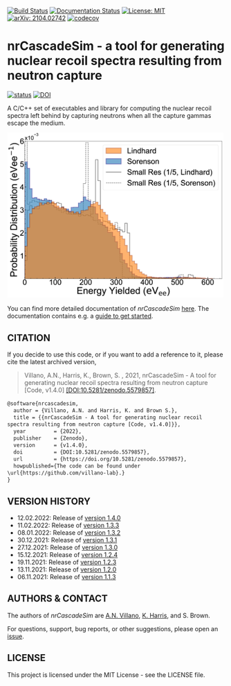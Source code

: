 [![Build Status](https://app.travis-ci.com/villano-lab/nrCascadeSim.svg?branch=master)](https://app.travis-ci.com/villano-lab/nrCascadeSim)
[![Documentation Status](https://readthedocs.org/projects/nrcascadesim/badge/?version=latest)](https://nrcascadesim.readthedocs.io/en/latest/?badge=latest)
[![License: MIT](https://img.shields.io/badge/License-MIT-blue.svg)](https://opensource.org/licenses/MIT)
[![arXiv: 2104.02742](https://img.shields.io/badge/arXiv-2104.02742-orange.svg?style=flat)](https://arxiv.org/abs/2104.02742)
[![codecov](https://codecov.io/gh/villano-lab/nrCascadeSim/branch/master/graph/badge.svg?token=Q6XPU6LPPL)](https://codecov.io/gh/villano-lab/nrCascadeSim)

# nrCascadeSim - a tool for generating nuclear recoil spectra resulting from neutron capture

<!---[![status](https://joss.theoj.org/papers/fd8076268036956d3bf08193c4fc2db9/status.svg)](https://joss.theoj.org/papers/fd8076268036956d3bf08193c4fc2db9)-->
[![status](https://joss.theoj.org/papers/d69ced49c5c17fdbf637e0747d815deb/status.svg)](https://joss.theoj.org/papers/d69ced49c5c17fdbf637e0747d815deb)
[![DOI](https://zenodo.org/badge/DOI/10.5281/zenodo.5579857.svg)](https://doi.org/10.5281/zenodo.5579857) <br/>

A C/C++ set of executables and library for computing the nuclear recoil spectra left behind by capturing neutrons when all the capture gammas escape the medium. 

<img src="paper/SorVsLin_fig.png" width="500">

You can find more detailed documentation of *nrCascadeSim* [here](https://nrcascadesim.readthedocs.io/en/latest/index.html). The documentation contains e.g. a [guide to get started](https://nrcascadesim.readthedocs.io/en/latest/01_Getting_Started.html).

## CITATION

If you decide to use this code, or if you want to add a reference to it, please cite the latest archived version,

> Villano, A.N., Harris, K., Brown, S. , 2021, nrCascadeSim - A tool for generating nuclear recoil spectra resulting from neutron capture [Code, v1.4.0] [[DOI:10.5281/zenodo.5579857]](https://zenodo.org/record/5579857).

```
@software{nrcascadesim,
  author = {Villano, A.N. and Harris, K. and Brown S.},
  title = {{nrCascadeSim - A tool for generating nuclear recoil spectra resulting from neutron capture [Code, v1.4.0]}},
  year         = {2022},
  publisher    = {Zenodo},
  version      = {v1.4.0},
  doi          = {DOI:10.5281/zenodo.5579857},
  url          = {https://doi.org/10.5281/zenodo.5579857},
  howpublished={The code can be found under \url{https://github.com/villano-lab}.}
}
```

## VERSION HISTORY

- 12.02.2022: Release of [version 1.4.0](https://github.com/villano-lab/nrCascadeSim/releases/tag/v1.4.0)
- 11.02.2022: Release of [version 1.3.3](https://github.com/villano-lab/nrCascadeSim/releases/tag/v1.3.3)
- 08.01.2022: Release of [version 1.3.2](https://github.com/villano-lab/nrCascadeSim/releases/tag/v1.3.2)
- 30.12.2021: Release of [version 1.3.1](https://github.com/villano-lab/nrCascadeSim/releases/tag/v1.3.1)
- 27.12.2021: Release of [version 1.3.0](https://github.com/villano-lab/nrCascadeSim/releases/tag/v1.3.0)
- 15.12.2021: Release of [version 1.2.4](https://github.com/villano-lab/nrCascadeSim/releases/tag/v1.2.4)
- 19.11.2021: Release of [version 1.2.3](https://github.com/villano-lab/nrCascadeSim/releases/tag/v1.2.3)
- 13.11.2021: Release of [version 1.2.0](https://github.com/villano-lab/nrCascadeSim/releases/tag/v1.2.0)
- 06.11.2021: Release of [version 1.1.3](https://github.com/villano-lab/nrCascadeSim/releases/tag/v1.1.3)

## AUTHORS & CONTACT

The authors of *nrCascadeSim* are [A.N. Villano](https://github.com/villaa), [K. Harris](https://github.com/gerudo7), and S. Brown.

For questions, support, bug reports, or other suggestions, please open an [issue](https://github.com/villano-lab/nrCascadeSim/issues).


## LICENSE

This project is licensed under the MIT License - see the LICENSE file.

<!---## Ionization

Ionization assumes the [Lindhard](https://www.osti.gov/biblio/4701226) model:

  Y = k*g(&epsilon;)/(1+kg(&epsilon;))  
  g(&epsilon;) = a\*&epsilon;<sup>&gamma;</sup> + b\*&epsilon;<sup>&omega;</sup> + &epsilon;  
  &epsilon;(E<sub>r</sub>) = 11.5E<sub>r</sub>\[keV\]Z<sup>-7/3</sup>

Using the accepted value for Silicon (*k = 0.143*) or Germanium (*k = 0.159*), whichever is
appropriate; *a = 3*; *b = 0.7*; *&gamma; = 0.15*; and *&omega; = 0.6*.

*Last updated 08 Jan, 2022, v1.2.3*
